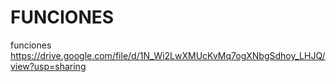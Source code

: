 # FUNCIONES
funciones
https://drive.google.com/file/d/1N_Wi2LwXMUcKvMq7ogXNbgSdhoy_LHJQ/view?usp=sharing

